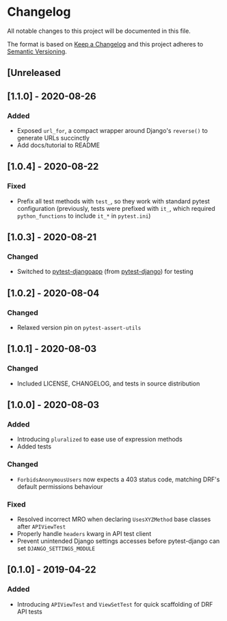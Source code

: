 # Changelog
All notable changes to this project will be documented in this file.

The format is based on [Keep a Changelog](http://keepachangelog.com/en/1.0.0/)
and this project adheres to [Semantic Versioning](http://semver.org/spec/v2.0.0.html).


## [Unreleased


## [1.1.0] - 2020-08-26
### Added
 - Exposed `url_for`, a compact wrapper around Django's `reverse()` to generate URLs succinctly
 - Add docs/tutorial to README


## [1.0.4] - 2020-08-22
### Fixed
 - Prefix all test methods with `test_`, so they work with standard pytest configuration (previously, tests were prefixed with `it_`, which required `python_functions` to include `it_*` in `pytest.ini`)


## [1.0.3] - 2020-08-21
### Changed
 - Switched to [pytest-djangoapp](https://github.com/idlesign/pytest-djangoapp) (from [pytest-django](https://github.com/pytest-dev/pytest-django)) for testing


## [1.0.2] - 2020-08-04
### Changed
 - Relaxed version pin on `pytest-assert-utils`


## [1.0.1] - 2020-08-03
### Changed
 - Included LICENSE, CHANGELOG, and tests in source distribution


## [1.0.0] - 2020-08-03
### Added
 - Introducing `pluralized` to ease use of expression methods
 - Added tests

### Changed
 - `ForbidsAnonymousUsers` now expects a 403 status code, matching DRF's default permissions behaviour

### Fixed
 - Resolved incorrect MRO when declaring `UsesXYZMethod` base classes after `APIViewTest`
 - Properly handle `headers` kwarg in API test client
 - Prevent unintended Django settings accesses before pytest-django can set `DJANGO_SETTINGS_MODULE`


## [0.1.0] - 2019-04-22
### Added
 - Introducing `APIViewTest` and `ViewSetTest` for quick scaffolding of DRF API tests
